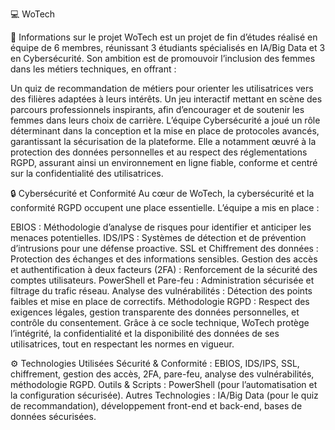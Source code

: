 💻 WoTech

🎯 Informations sur le projet
WoTech est un projet de fin d’études réalisé en équipe de 6 membres, réunissant 3 étudiants spécialisés en IA/Big Data et 3 en Cybersécurité. Son ambition est de promouvoir l’inclusion des femmes dans les métiers techniques, en offrant :

Un quiz de recommandation de métiers pour orienter les utilisatrices vers des filières adaptées à leurs intérêts.
Un jeu interactif mettant en scène des parcours professionnels inspirants, afin d’encourager et de soutenir les femmes dans leurs choix de carrière.
L’équipe Cybersécurité a joué un rôle déterminant dans la conception et la mise en place de protocoles avancés, garantissant la sécurisation de la plateforme. Elle a notamment œuvré à la protection des données personnelles et au respect des réglementations RGPD, assurant ainsi un environnement en ligne fiable, conforme et centré sur la confidentialité des utilisatrices.

🔒 Cybersécurité et Conformité
Au cœur de WoTech, la cybersécurité et la conformité RGPD occupent une place essentielle. L’équipe a mis en place :

EBIOS : Méthodologie d’analyse de risques pour identifier et anticiper les menaces potentielles.
IDS/IPS : Systèmes de détection et de prévention d’intrusions pour une défense proactive.
SSL et Chiffrement des données : Protection des échanges et des informations sensibles.
Gestion des accès et authentification à deux facteurs (2FA) : Renforcement de la sécurité des comptes utilisateurs.
PowerShell et Pare-feu : Administration sécurisée et filtrage du trafic réseau.
Analyse des vulnérabilités : Détection des points faibles et mise en place de correctifs.
Méthodologie RGPD : Respect des exigences légales, gestion transparente des données personnelles, et contrôle du consentement.
Grâce à ce socle technique, WoTech protège l’intégrité, la confidentialité et la disponibilité des données de ses utilisatrices, tout en respectant les normes en vigueur.

⚙️ Technologies Utilisées
Sécurité & Conformité : EBIOS, IDS/IPS, SSL, chiffrement, gestion des accès, 2FA, pare-feu, analyse des vulnérabilités, méthodologie RGPD.
Outils & Scripts : PowerShell (pour l’automatisation et la configuration sécurisée).
Autres Technologies : IA/Big Data (pour le quiz de recommandation), développement front-end et back-end, bases de données sécurisées.
